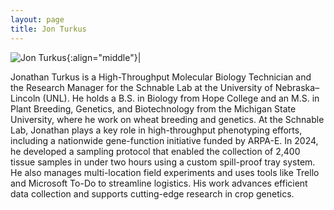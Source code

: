 ```yaml
---
layout: page
title: Jon Turkus
---
```


![Jon Turkus](/images/People_Images/JonT.jpg){:align="middle"}|

Jonathan Turkus is a High-Throughput Molecular Biology Technician and the Research Manager for the Schnable Lab at the University of Nebraska–Lincoln (UNL). He holds a B.S. in Biology from Hope College and an M.S. in Plant Breeding, Genetics, and Biotechnology from the Michigan State University, where he work on wheat breeding and genetics.
At the Schnable Lab, Jonathan plays a key role in high-throughput phenotyping efforts, including a nationwide gene-function initiative funded by ARPA-E. In 2024, he developed a sampling protocol that enabled the collection of 2,400 tissue samples in under two hours using a custom spill-proof tray system. He also manages multi-location field experiments and uses tools like Trello and Microsoft To-Do to streamline logistics. His work advances efficient data collection and supports cutting-edge research in crop genetics.



